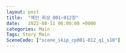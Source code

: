 ```yaml
---
layout: post
title:  "메인_회상_001~012장"
date:   2022-08-11 06:00:00 +0000
categories: Main
Tags: Story Main
SceneCode: ["scene_skip_cp001-012_q1_s10"]
---
```

